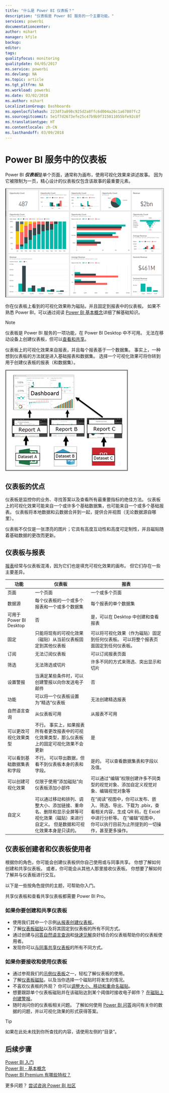 ```yaml
---
title: "什么是 Power BI 仪表板？"
description: "仪表板是 Power BI 服务的一个主要功能。"
services: powerbi
documentationcenter: 
author: mihart
manager: kfile
backup: 
editor: 
tags: 
qualityfocus: monitoring
qualitydate: 04/05/2017
ms.service: powerbi
ms.devlang: NA
ms.topic: article
ms.tgt_pltfrm: NA
ms.workload: powerbi
ms.date: 03/02/2018
ms.author: mihart
LocalizationGroup: Dashboards
ms.openlocfilehash: 223df3a898c925d2a8ffc6d004a26c1a67807fc2
ms.sourcegitcommit: 5e1f7d2673efe25c47b9b9f315011055bfe92c8f
ms.translationtype: HT
ms.contentlocale: zh-CN
ms.lasthandoff: 03/09/2018
---
```

# <a name="dashboards-in-power-bi-service"></a>Power BI 服务中的仪表板

Power BI ***仪表板***是单个页面，通常称为画布，使用可视化效果来讲述故事。 因为它被限制为一页，精心设计的仪表板仅包含该故事的最重要元素。

![仪表板](media/service-dashboards/power-bi-dashboard2.png)

你在仪表板上看到的可视化效果称为磁贴，并且固定到报表中的仪表板。 如果不熟悉 Power BI，可以通过阅读 [Power BI 基本概念](service-basic-concepts.md)详细了解基础知识。

> [!NOTE]
> 仪表板是 Power BI 服务的一项功能，在 Power BI Desktop 中不可用。 无法在移动设备上创建仪表板，但可以[查看和共享](mobile-apps-view-dashboard.md)。
> 
> 

仪表板上的可视化效果来自报表，并且每个报表基于一个数据集。 事实上，一种想到仪表板的方法就是进入基础报表和数据集。 选择一个可视化效果可将你转到用于创建仪表板的报表（和数据集）。

![显示仪表板、报表、数据集之间的关系的图表](media/service-dashboards/power-bi-diagram.png)

## <a name="advantages-of-dashboards"></a>仪表板的优点
仪表板是监控你的业务、寻找答案以及查看所有最重要指标的绝佳方法。 仪表板上的可视化效果可能来自一个或许多个基础数据集，也可能来自一个或多个基础报表。 仪表板将本地数据和云数据合并到一起，提供合并视图（无论数据源自哪里）。

仪表板不仅仅是一张漂亮的图片；它具有高度互动性和高度可定制性，并且磁贴随着基础数据的更改而更新。

## <a name="dashboards-versus-reports"></a>仪表板与报表
[报表](service-reports.md)经常与仪表板混淆，因为它们也是填充可视化效果的画布。 但它们存在一些主要差异。

| **功能** | **仪表板** | **报表** |
| --- | --- | --- |
| 页面 |一个页面 |一个或多个页面 |
| 数据源 |每个仪表板的一个或多个报表和一个或多个数据集 |每个报表的单个数据集 |
| 可用于 Power BI Desktop |否 |是，可以在 Desktop 中创建和查看报表 |
| 固定 |只能将现有的可视化效果（磁贴）从当前仪表板固定到其他仪表板 |可以将可视化效果（作为磁贴）固定到任何仪表板。 可以将整个报表页面固定到任何仪表板。 |
| 订阅 |无法订阅仪表板 |可以订阅报表页面 |
| 筛选 |无法筛选或切片 |许多不同的方式来筛选、突出显示和切片 |
| 设置警报 |当满足某些条件时，可以创建警报以向你发送电子邮件 |否 |
| 功能 |可以将一个仪表板设置为“精选”仪表板 |无法创建精选报表 |
| 自然语言查询 |从仪表板可用 |从报表不可用 |
| 可以更改可视化效果类型 |不行。 事实上，如果报表所有者更改报表中的可视化效果类型，那么仪表板上的固定可视化效果不会更新 |是 |
| 可以看到基础数据集表和字段 |不行。 可以导出数据，但看不到仪表板本身的表和字段。 |是的。 可以查看数据集表和字段以及值。 |
| 可以创建可视化效果 |仅限于使用“添加磁贴”向仪表板添加小部件 |可以通过“编辑”权限创建许多不同类型的视觉对象、添加自定义视觉对象、编辑视觉对象等 |
| 自定义 |可以通过移动和排列、调整大小、添加链接、重命名、删除和显示全屏等可视化效果（磁贴）来进行自定义。 但是数据和可视化效果本身是只读的。 |在“阅读”视图中，你可以发布、嵌入、筛选、导出、下载为 .pbix，查看相关内容，生成 QR 码，在 Excel 中进行分析等。  在“编辑”视图中，你可以执行目前为止所提到的一切操作，甚至更多操作。 |

## <a name="dashboard-creators-and-dashboard-consumers"></a>仪表板创建者和仪表板使用者
根据你的角色，你可能会创建仪表板供你自己使用或与同事共享。 你想了解如何创建和共享仪表板。 或者，你可能会从其他人那里接收仪表板。 你想要了解如何了解并与仪表板进行交互。

以下是一些按角色提供的主题，可帮助你入门。

共享仪表板和查看共享仪表板都需要 Power BI Pro。

### <a name="if-you-will-be-creating-and-sharing-dashboards"></a>如果你要创建和共享仪表板
* 使用我们其中一个示例[从报表创建仪表板](service-dashboard-create.md)。
* 了解[仪表板磁贴](service-dashboard-tiles.md)以及将其固定到仪表板的所有不同方式。
* 通过创建与[问答自然语言查询](service-prepare-data-for-q-and-a.md)和[快速见解](service-insights-optimize.md)良好结合的仪表板帮助你的仪表板使用者。
* 发现你可以[与同事共享仪表板](service-how-to-collaborate-distribute-dashboards-reports.md)的所有不同方式。

### <a name="if-you-will-be-receiving-and-consuming-dashboards"></a>如果你要接收和使用仪表板
* 通过参观我们的[示例仪表板](sample-tutorial-connect-to-the-samples.md)之一，轻松了解仪表板的使用。
* 了解[仪表板磁贴](service-dashboard-tiles.md)，以及当你选择一个磁贴时将发生的情况。
* 不喜欢仪表板的外观？  你可以[调整大小、移动和重命名磁贴](service-dashboard-edit-tile.md)。
* 想要跟踪单个仪表板磁贴并在该磁贴达到某个阈值时接收电子邮件？ [在磁贴上创建警报](service-set-data-alerts.md)。
* 随时询问你的仪表板相关问题。 了解如何使用 [Power BI 问答](power-bi-tutorial-q-and-a.md)询问有关你的数据的问题，并以可视化效果的形式获得答案。

> [!TIP]
> 如果在此处未找到你所查找的内容，请使用左侧的“目录”。
> 
> 

## <a name="next-steps"></a>后续步骤
[Power BI 入门](service-get-started.md)  
[Power BI - 基本概念](service-basic-concepts.md)  
[Power BI Premium 有哪些特权？](service-premium.md)  

更多问题？ [尝试咨询 Power BI 社区](http://community.powerbi.com/)

